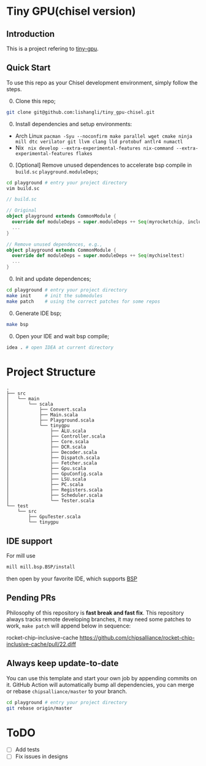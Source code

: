 # Tiny GPU(chisel version)

## Introduction
This is a project refering to [tiny-gpu](https://github.com/adam-maj/tiny-gpu). 

## Quick Start

To use this repo as your Chisel development environment, simply follow the steps.

0. Clone this repo;

```bash
git clone git@github.com:lishangli/tiny_gpu-chisel.git
```

0. Install dependencies and setup environments:
- Arch Linux `pacman -Syu --noconfirm make parallel wget cmake ninja mill dtc verilator git llvm clang lld protobuf antlr4 numactl`
- Nix ` nix develop --extra-experimental-features nix-command --extra-experimental-features flakes`

0. [Optional] Remove unused dependences to accelerate bsp compile in `build.sc` `playground.moduleDeps`;

```bash
cd playground # entry your project directory
vim build.sc
```

```scala
// build.sc

// Original
object playground extends CommonModule {
  override def moduleDeps = super.moduleDeps ++ Seq(myrocketchip, inclusivecache, blocks, rocketdsputils, shells, firesim, boom, chipyard, chipyard.fpga, chipyard.utilities, mychiseltest)
  ...
}

// Remove unused dependences, e.g.,
object playground extends CommonModule {
  override def moduleDeps = super.moduleDeps ++ Seq(mychiseltest)
  ...
}
```


0. Init and update dependences;

```bash
cd playground # entry your project directory
make init     # init the submodules
make patch    # using the correct patches for some repos
```


0. Generate IDE bsp;

```bash
make bsp
```


0. Open your IDE and wait bsp compile;

```bash
idea . # open IDEA at current directory
```


# Project Structure

```
.
├── src
│   └── main
│       └── scala
│           ├── Convert.scala
│           ├── Main.scala
│           ├── Playground.scala
│           └── tinygpu
│               ├── ALU.scala
│               ├── Controller.scala
│               ├── Core.scala
│               ├── DCR.scala
│               ├── Decoder.scala
│               ├── Dispatch.scala
│               ├── Fetcher.scala
│               ├── Gpu.scala
│               ├── GpuConfig.scala
│               ├── LSU.scala
│               ├── PC.scala
│               ├── Registers.scala
│               ├── Scheduler.scala
│               └── Tester.scala
└── test
    └── src
        ├── GpuTester.scala
        └── tinygpu
```

## IDE support
For mill use
```bash
mill mill.bsp.BSP/install
```
then open by your favorite IDE, which supports [BSP](https://build-server-protocol.github.io/) 

## Pending PRs
Philosophy of this repository is **fast break and fast fix**.
This repository always tracks remote developing branches, it may need some patches to work, `make patch` will append below in sequence:
<!-- BEGIN-PATCH -->
rocket-chip-inclusive-cache https://github.com/chipsalliance/rocket-chip-inclusive-cache/pull/22.diff
<!-- END-PATCH -->

## Always keep update-to-date
You can use this template and start your own job by appending commits on it. GitHub Action will automatically bump all dependencies, you can merge or rebase `chipsalliance/master` to your branch.

```bash
cd playground # entry your project directory
git rebase origin/master
```

# ToDO
- [ ] Add tests
- [ ] Fix issues in designs
